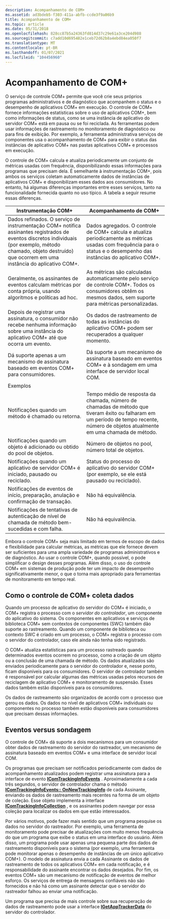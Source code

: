 ```yaml
---
description: Acompanhamento de COM+
ms.assetid: ad3bdeb5-f303-411a-abfb-ccde3f9a86b9
title: Acompanhamento de COM+
ms.topic: article
ms.date: 05/31/2018
ms.openlocfilehash: 828cc87b5a24363fd814d37c29e61a3ce204d988
ms.sourcegitcommit: c7add10d695482e1ceb72d62b8a4ebd84ea050f7
ms.translationtype: MT
ms.contentlocale: pt-BR
ms.lasthandoff: 01/07/2021
ms.locfileid: "104456960"
---
```

# <a name="com-tracking"></a>Acompanhamento de COM+

O serviço de controle COM+ permite que você crie seus próprios programas administrativos e de diagnóstico que acompanhem o status e o desempenho de aplicativos COM+ em execução. O controle de COM+ fornece informações estatísticas sobre o uso de aplicativos COM+, bem como informações de status, como se uma instância de aplicativo do servidor COM+ está em pausa ou se foi reciclada. As ferramentas podem usar informações de rastreamento no monitoramento de diagnóstico ou para fins de exibição. Por exemplo, a ferramenta administrativa serviços de componentes usa o acompanhamento de COM+ para exibir o status das instâncias de aplicativo COM+ nas pastas aplicativos COM+ e processos em execução.

O controle de COM+ calcula e atualiza periodicamente um conjunto de métricas usadas com frequência, disponibilizando essas informações para programas que precisam dela. É semelhante à instrumentação COM+, pois ambos os serviços coletam automaticamente dados de instâncias de aplicativos COM+ e disponibilizam esses dados aos consumidores. No entanto, há algumas diferenças importantes entre esses serviços, tanto na funcionalidade fornecida quanto no uso típico. A tabela a seguir resume essas diferenças.



| Instrumentação COM+                                                                                                                                                                                                   | Acompanhamento de COM+                                                                                                                                                     |
|------------------------------------------------------------------------------------------------------------------------------------------------------------------------------------------------------------------------|-------------------------------------------------------------------------------------------------------------------------------------------------------------------|
| Dados refinados. O serviço de instrumentação COM+ notifica assinantes registrados de eventos discretos individuais (por exemplo, método chamado, objeto destruído) que ocorrem em uma instância do aplicativo COM+.<br/> | Dados agregados. O controle de COM+ calcula e atualiza periodicamente as métricas usadas com frequência para o status e o desempenho das instâncias do aplicativo COM+.<br/> |
| Geralmente, os assinantes de eventos calculam métricas por conta própria, usando algoritmos e políticas ad hoc.<br/>                                                                                                           | As métricas são calculadas automaticamente pelo serviço de controle COM+. Todos os consumidores obtêm os mesmos dados, sem suporte para métricas personalizadas.<br/>                |
| Depois de registrar uma assinatura, o consumidor não recebe nenhuma informação sobre uma instância do aplicativo COM+ até que ocorra um evento.<br/>                                                                    | Os dados de rastreamento de todas as instâncias do aplicativo COM+ podem ser recuperados a qualquer momento.<br/>                                                                         |
| Dá suporte apenas a um mecanismo de assinatura baseado em eventos COM+ para consumidores.<br/>                                                                                                                                     | Dá suporte a um mecanismo de assinatura baseado em eventos COM+ e à sondagem em uma interface de servidor local COM.<br/>                                                  |
| Exemplos                                                                                                                                                                                                               |                                                                                                                                                                   |
| Notificações quando um método é chamado ou retorna.<br/>                                                                                                                                                           | Tempo médio de resposta da chamada, número de chamadas de método que tiveram êxito ou falharam em um período de tempo recente, número de objetos atualmente em uma chamada de método.<br/>     |
| Notificações quando um objeto é adicionado ou obtido do pool de objetos.<br/>                                                                                                                                  | Número de objetos no pool, número total de objetos.<br/>                                                                                                |
| Notificações quando um aplicativo de servidor COM+ é iniciado, pausado ou reciclado.<br/>                                                                                                                               | Status do processo do aplicativo do servidor COM+ (por exemplo, se ele está pausado ou reciclado).<br/>                                                         |
| Notificações de eventos de início, preparação, anulação e confirmação de transação.<br/>                                                                                                                                      | Não há equivalência.<br/>                                                                                                                                         |
| Notificações de tentativas de autenticação de nível de chamada de método bem-sucedidas e com falha.<br/>                                                                                                                           | Não há equivalência.<br/>                                                                                                                                         |



 

Embora o controle COM+ seja mais limitado em termos de escopo de dados e flexibilidade para calcular métricas, as métricas que ele fornece devem ser suficientes para uma ampla variedade de programas administrativos e de diagnóstico. Ao usar o controle COM+, quando possível, o pode simplificar o design desses programas. Além disso, o uso do controle COM+ em sistemas de produção pode ter um impacto de desempenho significativamente menor, o que o torna mais apropriado para ferramentas de monitoramento em tempo real.

## <a name="how-com-tracking-collects-data"></a>Como o controle de COM+ coleta dados

Quando um processo de aplicativo do servidor do COM+ é iniciado, o COM+ registra o processo com o *servidor do controlador*, um componente do aplicativo do sistema. Os componentes em aplicativos e serviços de biblioteca COM+ sem contextos de componentes (SWC) também dão suporte ao rastreamento. Quando um componente de biblioteca ou contexto SWC é criado em um processo, o COM+ registra o processo com o servidor do controlador, caso ele ainda não tenha sido registrado.

O COM+ atualiza estatísticas para um processo rastreado quando determinados eventos ocorrem no processo, como a criação de um objeto ou a conclusão de uma chamada de método. Os dados atualizados são enviados periodicamente para o servidor do controlador e, nesse ponto, ficam disponíveis para os consumidores. O servidor de controlador também é responsável por calcular algumas das métricas usadas pelos recursos de reciclagem de aplicativo COM+ e monitoramento de suspensão. Esses dados também estão disponíveis para os consumidores.

Os dados de rastreamento são organizados de acordo com o processo que gerou os dados. Os dados no nível de aplicativos COM+ individuais ou componentes no processo também estão disponíveis para consumidores que precisam dessas informações.

## <a name="events-versus-polling"></a>Eventos versus sondagem

O controle de COM+ dá suporte a dois mecanismos para um consumidor obter dados de rastreamento do servidor do rastreador, um mecanismo de assinatura baseado em eventos COM+ e uma interface de servidor local COM.

Os programas que precisam ser notificados periodicamente com dados de acompanhamento atualizados podem registrar uma assinatura para a interface de evento [**IComTrackingInfoEvents**](/windows/desktop/api/ComSvcs/nn-comsvcs-icomtrackinginfoevents) . Aproximadamente a cada três segundos, o servidor de controlador chama o método [**IComTrackingInfoEvents:: OnNewTrackingInfo**](/windows/desktop/api/ComSvcs/nf-comsvcs-icomtrackinginfoevents-onnewtrackinginfo) de cada Assinante, enviando os dados de rastreamento mais recentes na forma de um objeto de coleção. Esse objeto implementa a interface [**IComTrackingInfoCollection**](/windows/desktop/api/ComSvcs/nn-comsvcs-icomtrackinginfocollection) , e os assinantes podem navegar por essa coleção para localizar os dados em que estão interessados.

Por vários motivos, pode fazer mais sentido que um programa pesquise os dados no servidor do rastreador. Por exemplo, uma ferramenta de monitoramento pode precisar de atualizações com muito menos frequência do que um programa que exibe o status em uma interface do usuário. Além disso, um programa pode usar apenas uma pequena parte dos dados de rastreamento disponíveis para o sistema (por exemplo, uma ferramenta pode monitorar apenas o desempenho de instâncias de um único aplicativo COM+). O modelo de assinatura envia a cada Assinante os dados de rastreamento de todos os aplicativos COM+ em cada notificação, e é responsabilidade do assinante encontrar os dados desejados. Por fim, os eventos COM+ são um mecanismo de notificação de eventos de melhor esforço. Os serviços de entrega de mensagens confiáveis não são fornecidos e não há como um assinante detectar que o servidor do rastreador falhou ao enviar uma notificação.

Um programa que precisa de mais controle sobre sua recuperação de dados de rastreamento pode usar a interface [**IGetAppTrackerData**](/windows/desktop/api/ComSvcs/nn-comsvcs-igetapptrackerdata) do servidor do controlador.

 

 




